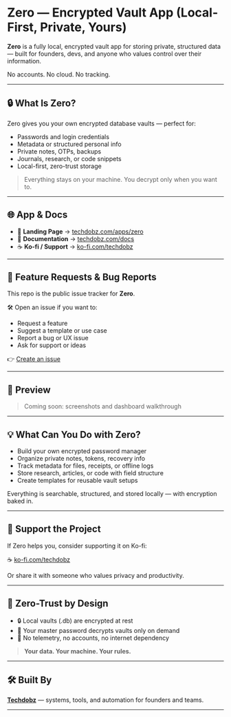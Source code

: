 # Zero — Encrypted Vault App (Local-First, Private, Yours)

**Zero** is a fully local, encrypted vault app for storing private, structured data — built for founders, devs, and anyone who values control over their information.

No accounts. No cloud. No tracking.

---

## 🔒 What Is Zero?

Zero gives you your own encrypted database vaults — perfect for:

- Passwords and login credentials  
- Metadata or structured personal info  
- Private notes, OTPs, backups  
- Journals, research, or code snippets  
- Local-first, zero-trust storage

> Everything stays on your machine. You decrypt only when you want to.

---

## 🌐 App & Docs

- 🔗 **Landing Page** → [techdobz.com/apps/zero](https://techdobz.com/apps/zero)  
- 📘 **Documentation** → [techdobz.com/docs](https://techdobz.com/docs)  
- ☕ **Ko-fi / Support** → [ko-fi.com/techdobz](https://ko-fi.com/techdobz)

---

## 📩 Feature Requests & Bug Reports

This repo is the public issue tracker for **Zero**.

🛠️ Open an issue if you want to:

- Request a feature  
- Suggest a template or use case  
- Report a bug or UX issue  
- Ask for support or ideas

👉 [Create an issue](https://github.com/techdobz/zero-app/issues)

---

## 📸 Preview

> Coming soon: screenshots and dashboard walkthrough

---

## 💡 What Can You Do with Zero?

- Build your own encrypted password manager  
- Organize private notes, tokens, recovery info  
- Track metadata for files, receipts, or offline logs  
- Store research, articles, or code with field structure  
- Create templates for reusable vault setups

Everything is searchable, structured, and stored locally — with encryption baked in.

---

## 🤝 Support the Project

If Zero helps you, consider supporting it on Ko-fi:

☕ [ko-fi.com/techdobz](https://ko-fi.com/techdobz)

Or share it with someone who values privacy and productivity.

---

## 🔐 Zero-Trust by Design

- 🔒 Local vaults (.db) are encrypted at rest  
- 🔑 Your master password decrypts vaults only on demand  
- 🧠 No telemetry, no accounts, no internet dependency

> **Your data. Your machine. Your rules.**

---

## 🛠 Built By

[**Techdobz**](https://techdobz.com) — systems, tools, and automation for founders and teams.

---
